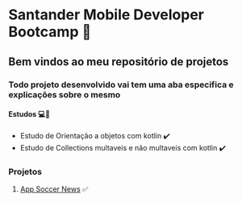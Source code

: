 # Santander Mobile Developer Bootcamp 📱

## Bem vindos ao meu repositório de projetos 

### Todo projeto desenvolvido vai tem uma aba especifica e explicações sobre o mesmo

#### Estudos 💻📖

* Estudo de Orientação a objetos com kotlin ✔️
* Estudo de Collections multaveis e não multaveis com kotlin ✔️


### Projetos 

1. [App Soccer News](https://github.com/HanselVinicius/soccer-news) :white_check_mark:
 
